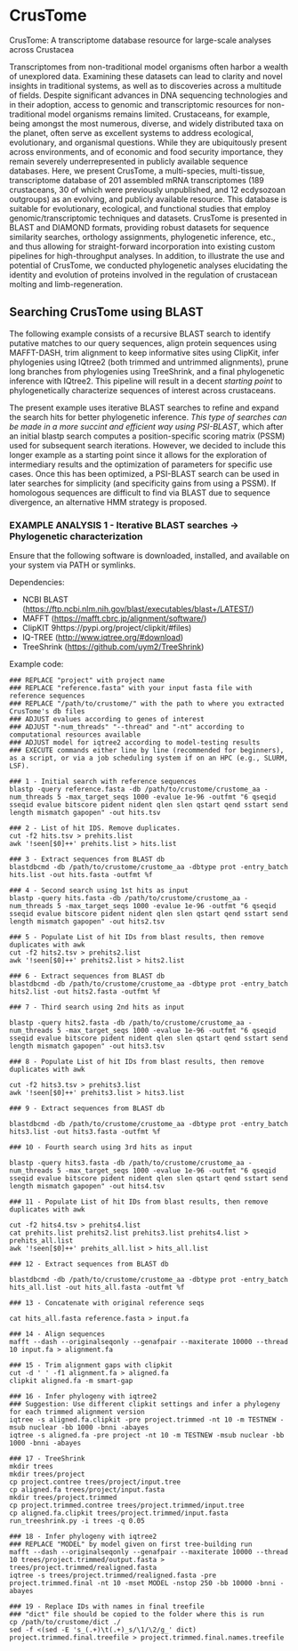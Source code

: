 # CrusTome
CrusTome: A transcriptome database resource for large-scale analyses across Crustacea

Transcriptomes from non-traditional model organisms often harbor a wealth of unexplored data. Examining these datasets can lead to clarity and novel insights in traditional systems, as well as to discoveries across a multitude of fields. Despite significant advances in DNA sequencing technologies and in their adoption, access to genomic and transcriptomic resources for non-traditional model organisms remains limited. Crustaceans, for example, being amongst the most numerous, diverse, and widely distributed taxa on the planet, often serve as excellent systems to address ecological, evolutionary, and organismal questions. While they are ubiquitously present across environments, and of economic and food security importance, they remain severely underrepresented in publicly available sequence databases. Here, we present CrusTome, a multi-species, multi-tissue, transcriptome database of 201 assembled mRNA transcriptomes (189 crustaceans, 30 of which were previously unpublished, and 12 ecdysozoan outgroups) as an evolving, and publicly available resource. This database is suitable for evolutionary, ecological, and functional studies that employ genomic/transcriptomic techniques and datasets. CrusTome is presented in BLAST and DIAMOND formats, providing robust datasets for sequence similarity searches, orthology assignments, phylogenetic inference, etc., and thus allowing for straight-forward incorporation into existing custom pipelines for high-throughput analyses. In addition, to illustrate the use and potential of CrusTome, we conducted phylogenetic analyses elucidating the identity and evolution of proteins involved in the regulation of crustacean molting and limb-regeneration.

## Searching CrusTome using BLAST

The following example consists of a recursive BLAST search to identify putative matches to our query sequences, align protein sequences using MAFFT-DASH, trim alignment to keep informative sites using ClipKit, infer phylogenies using IQtree2 (both trimmed and untrimmed alignments), prune long branches from phylogenies using TreeShrink, and a final phylogenetic inference with IQtree2. This pipeline will result in a decent *starting point* to phylogenetically characterize sequences of interest across crustaceans. 

The present example uses iterative BLAST searches to refine and expand the search hits for better phylogenetic inference. *This type of searches can be made in a more succint and efficient way using PSI-BLAST*, which after an initial blastp search computes a position-specific scoring matrix (PSSM) used for subsequent search iterations. However, we decided to include this longer example as a starting point since it allows for the exploration of intermediary results and the optimization of parameters for specific use cases. Once this has been optimized, a PSI-BLAST search can be used in later searches for simplicity (and specificity gains from using a PSSM). If homologous sequences are difficult to find via BLAST due to sequence divergence, an alternative HMM strategy is proposed.



### EXAMPLE ANALYSIS 1 - Iterative BLAST searches -> Phylogenetic characterization

Ensure that the following software is downloaded, installed, and available on your system via PATH or symlinks.

Dependencies:
  - NCBI BLAST (https://ftp.ncbi.nlm.nih.gov/blast/executables/blast+/LATEST/)
  - MAFFT (https://mafft.cbrc.jp/alignment/software/)
  - ClipKIT 9https://pypi.org/project/clipkit/#files)
  - IQ-TREE (http://www.iqtree.org/#download)
  - TreeShrink (https://github.com/uym2/TreeShrink)

Example code:

```
### REPLACE "project" with project name
### REPLACE "reference.fasta" with your input fasta file with reference sequences
### REPLACE "/path/to/crustome/" with the path to where you extracted CrusTome's db files 
### ADJUST evalues according to genes of interest
### ADJUST "-num_threads" "--thread" and "-nt" according to computational resources available
### ADJUST model for iqtree2 according to model-testing results
### EXECUTE commands either line by line (recommended for beginners), as a script, or via a job scheduling system if on an HPC (e.g., SLURM, LSF).

### 1 - Initial search with reference sequences
blastp -query reference.fasta -db /path/to/crustome/crustome_aa -num_threads 5 -max_target_seqs 1000 -evalue 1e-96 -outfmt "6 qseqid sseqid evalue bitscore pident nident qlen slen qstart qend sstart send length mismatch gapopen" -out hits.tsv

### 2 - List of hit IDS. Remove duplicates.
cut -f2 hits.tsv > prehits.list
awk '!seen[$0]++' prehits.list > hits.list

### 3 - Extract sequences from BLAST db
blastdbcmd -db /path/to/crustome/crustome_aa -dbtype prot -entry_batch hits.list -out hits.fasta -outfmt %f

### 4 - Second search using 1st hits as input
blastp -query hits.fasta -db /path/to/crustome/crustome_aa -num_threads 5 -max_target_seqs 1000 -evalue 1e-96 -outfmt "6 qseqid sseqid evalue bitscore pident nident qlen slen qstart qend sstart send length mismatch gapopen" -out hits2.tsv

### 5 - Populate List of hit IDs from blast results, then remove duplicates with awk
cut -f2 hits2.tsv > prehits2.list
awk '!seen[$0]++' prehits2.list > hits2.list

### 6 - Extract sequences from BLAST db
blastdbcmd -db /path/to/crustome/crustome_aa -dbtype prot -entry_batch hits2.list -out hits2.fasta -outfmt %f

### 7 - Third search using 2nd hits as input

blastp -query hits2.fasta -db /path/to/crustome/crustome_aa -num_threads 5 -max_target_seqs 1000 -evalue 1e-96 -outfmt "6 qseqid sseqid evalue bitscore pident nident qlen slen qstart qend sstart send length mismatch gapopen" -out hits3.tsv

### 8 - Populate List of hit IDs from blast results, then remove duplicates with awk

cut -f2 hits3.tsv > prehits3.list
awk '!seen[$0]++' prehits3.list > hits3.list

### 9 - Extract sequences from BLAST db

blastdbcmd -db /path/to/crustome/crustome_aa -dbtype prot -entry_batch hits3.list -out hits3.fasta -outfmt %f

### 10 - Fourth search using 3rd hits as input

blastp -query hits3.fasta -db /path/to/crustome/crustome_aa -num_threads 5 -max_target_seqs 1000 -evalue 1e-96 -outfmt "6 qseqid sseqid evalue bitscore pident nident qlen slen qstart qend sstart send length mismatch gapopen" -out hits4.tsv

### 11 - Populate List of hit IDs from blast results, then remove duplicates with awk

cut -f2 hits4.tsv > prehits4.list
cat prehits.list prehits2.list prehits3.list prehits4.list > prehits_all.list
awk '!seen[$0]++' prehits_all.list > hits_all.list

### 12 - Extract sequences from BLAST db

blastdbcmd -db /path/to/crustome/crustome_aa -dbtype prot -entry_batch hits_all.list -out hits_all.fasta -outfmt %f

### 13 - Concatenate with original reference seqs

cat hits_all.fasta reference.fasta > input.fa

### 14 - Align sequences
mafft --dash --originalseqonly --genafpair --maxiterate 10000 --thread 10 input.fa > alignment.fa

### 15 - Trim alignment gaps with clipkit
cut -d ' ' -f1 alignment.fa > aligned.fa
clipkit aligned.fa -m smart-gap

### 16 - Infer phylogeny with iqtree2
### Suggestion: Use different clipkit settings and infer a phylogeny for each trimmed alignment version
iqtree -s aligned.fa.clipkit -pre project.trimmed -nt 10 -m TESTNEW -msub nuclear -bb 1000 -bnni -abayes
iqtree -s aligned.fa -pre project -nt 10 -m TESTNEW -msub nuclear -bb 1000 -bnni -abayes

### 17 - TreeShrink
mkdir trees
mkdir trees/project
cp project.contree trees/project/input.tree
cp aligned.fa trees/project/input.fasta
mkdir trees/project.trimmed
cp project.trimmed.contree trees/project.trimmed/input.tree
cp aligned.fa.clipkit trees/project.trimmed/input.fasta
run_treeshrink.py -i trees -q 0.05

### 18 - Infer phylogeny with iqtree2
### REPLACE "MODEL" by model given on first tree-building run
mafft --dash --originalseqonly --genafpair --maxiterate 10000 --thread 10 trees/project.trimmed/output.fasta > trees/project.trimmed/realigned.fasta
iqtree -s trees/project.trimmed/realigned.fasta -pre project.trimmed.final -nt 10 -mset MODEL -nstop 250 -bb 10000 -bnni -abayes

### 19 - Replace IDs with names in final treefile
### "dict" file should be copied to the folder where this is run 
cp /path/to/crustome/dict ./
sed -f <(sed -E 's_(.+)\t(.+)_s/\1/\2/g_' dict) project.trimmed.final.treefile > project.trimmed.final.names.treefile
```
